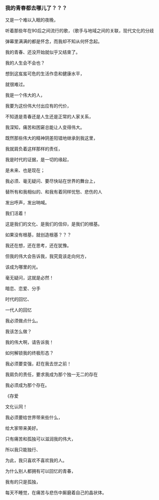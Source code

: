 

### 我的青春都去哪儿了？？？

又是一个难以入眠的夜晚，

听着那些年在90后之间流行的歌，（歌手与地域之间的关联，现代文化的分歧

弹幕里满满的都是怀念，而我却不知从何怀念起。

我的青春、还没开始就似乎又结束了。

我的人生会不会也？

想到这岌岌可危的生活作息和健康水平，

就很难过。

我是一个伟大的人，

我要为这份伟大付出应有的代价，

不知道是青春还是人生还是正常的人家关系，

我深知，痛苦和困窘总能让人变得伟大。

既然那些伟大的精神阴差阳错地继承到我这里，

我就肩负着这样那样的责任，

我是时代的证据，是一切的缘起，

是未来、也是现在；

我必须、毫无疑问、要尽快站在世界的舞台上，

替所有和我相似的、和我有着同样忧愁、悲伤的人

发出呼声，发出呐喊。

我们活着！

这是我们的文化、是我们的信仰，是我们的根基。

如果没有根基，就创造根基？？？

我还在想，还在思考，还在犹豫。

但我的伟大会告诉我，我究竟该走向何方，

该成为哪里的光。



毫无疑问，这就是必然！





暗恋、恋爱、分手



时代的回忆、

一代人的回忆

我必须做点什么。

我该怎么做？

我的伟大啊，请告诉我！

如何解锁我的终极形态？

我必须要变强，赶在我去世之前！

我肩负的责任，要求我成为那个独一无二的存在

我必须成为那个存在。

《存爱

文化认同！

我必须要给世界带来些什么，

给大家带来美好。





只有痛苦和孤独可以滋润我的伟大，

所以我只能独行、

为此，我只喜欢不喜欢我的人。





为什么别人都拥有可以回忆的青春，

我有的只是孤独，

每天不睡觉，在痛苦与悲伤中厮磨着自己的晶状体。

